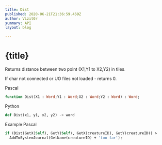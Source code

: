 ```yaml
---
title: Dist
published: 2020-06-21T21:36:59.459Z
author: Vizit0r
summary: API
layout: blog

---
```


# {title}

Returns distance between two point (X1,Y1 to X2,Y2) in tiles.

If char not connected or UO files not loaded - returns 0.



Pascal

```pascal
function Dist(X1 : Word;Y1 : Word;X2 : Word;Y2 : Word) : Word;

```




Python
```python
def Dist(x1, y1, x2, y2) -> word
```



Example Pascal

```pascal
if (Dist(GetX(Self), GetY(Self), GetX(creatureID), GetY(creatureID)) > 3 then
  AddToSystemJournal(GetName(creatureID) + 'too far');
```

